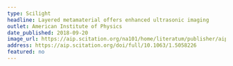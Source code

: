 ```yaml
---
type: Scilight
headline: Layered metamaterial offers enhanced ultrasonic imaging
outlet: American Institute of Physics
date_published: 2018-09-20
image_url: https://aip.scitation.org/na101/home/literatum/publisher/aip/journals/content/sci/2018/sci.2018.2018.issue-38/1.5058226/20180920/images/large/1.5058226.figures.online.f1.jpeg
address: https://aip.scitation.org/doi/full/10.1063/1.5058226
featured: no
---
```

